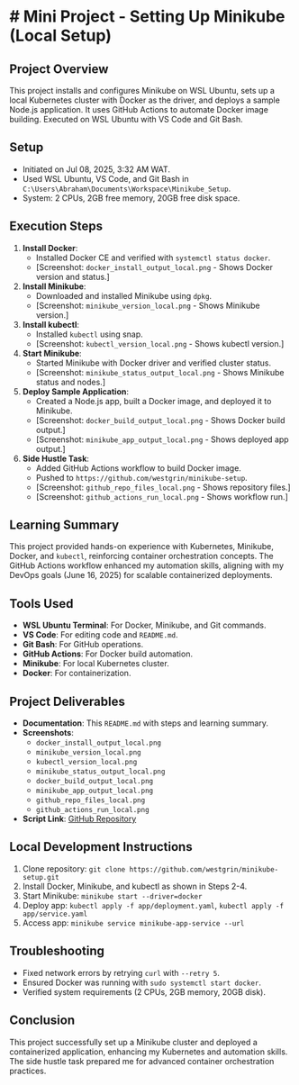 # # Mini Project - Setting Up Minikube (Local Setup)

## Project Overview
This project installs and configures Minikube on WSL Ubuntu, sets up a local Kubernetes cluster with Docker as the driver, and deploys a sample Node.js application. It uses GitHub Actions to automate Docker image building. Executed on WSL Ubuntu with VS Code and Git Bash.

## Setup
- Initiated on Jul 08, 2025, 3:32 AM WAT.
- Used WSL Ubuntu, VS Code, and Git Bash in `C:\Users\Abraham\Documents\Workspace\Minikube_Setup`.
- System: 2 CPUs, 2GB free memory, 20GB free disk space.

## Execution Steps
1. **Install Docker**:
   - Installed Docker CE and verified with `systemctl status docker`.
   - [Screenshot: `docker_install_output_local.png` - Shows Docker version and status.]
2. **Install Minikube**:
   - Downloaded and installed Minikube using `dpkg`.
   - [Screenshot: `minikube_version_local.png` - Shows Minikube version.]
3. **Install kubectl**:
   - Installed `kubectl` using snap.
   - [Screenshot: `kubectl_version_local.png` - Shows kubectl version.]
4. **Start Minikube**:
   - Started Minikube with Docker driver and verified cluster status.
   - [Screenshot: `minikube_status_output_local.png` - Shows Minikube status and nodes.]
5. **Deploy Sample Application**:
   - Created a Node.js app, built a Docker image, and deployed it to Minikube.
   - [Screenshot: `docker_build_output_local.png` - Shows Docker build output.]
   - [Screenshot: `minikube_app_output_local.png` - Shows deployed app output.]
6. **Side Hustle Task**:
   - Added GitHub Actions workflow to build Docker image.
   - Pushed to `https://github.com/westgrin/minikube-setup`.
   - [Screenshot: `github_repo_files_local.png` - Shows repository files.]
   - [Screenshot: `github_actions_run_local.png` - Shows workflow run.]

## Learning Summary
This project provided hands-on experience with Kubernetes, Minikube, Docker, and `kubectl`, reinforcing container orchestration concepts. The GitHub Actions workflow enhanced my automation skills, aligning with my DevOps goals (June 16, 2025) for scalable containerized deployments.

## Tools Used
- **WSL Ubuntu Terminal**: For Docker, Minikube, and Git commands.
- **VS Code**: For editing code and `README.md`.
- **Git Bash**: For GitHub operations.
- **GitHub Actions**: For Docker build automation.
- **Minikube**: For local Kubernetes cluster.
- **Docker**: For containerization.

## Project Deliverables
- **Documentation**: This `README.md` with steps and learning summary.
- **Screenshots**:
  - `docker_install_output_local.png`
  - `minikube_version_local.png`
  - `kubectl_version_local.png`
  - `minikube_status_output_local.png`
  - `docker_build_output_local.png`
  - `minikube_app_output_local.png`
  - `github_repo_files_local.png`
  - `github_actions_run_local.png`
- **Script Link**: [GitHub Repository](https://github.com/westgrin/minikube-setup)

## Local Development Instructions
1. Clone repository: `git clone https://github.com/westgrin/minikube-setup.git`
2. Install Docker, Minikube, and kubectl as shown in Steps 2-4.
3. Start Minikube: `minikube start --driver=docker`
4. Deploy app: `kubectl apply -f app/deployment.yaml`, `kubectl apply -f app/service.yaml`
5. Access app: `minikube service minikube-app-service --url`

## Troubleshooting
- Fixed network errors by retrying `curl` with `--retry 5`.
- Ensured Docker was running with `sudo systemctl start docker`.
- Verified system requirements (2 CPUs, 2GB memory, 20GB disk).

## Conclusion
This project successfully set up a Minikube cluster and deployed a containerized application, enhancing my Kubernetes and automation skills. The side hustle task prepared me for advanced container orchestration practices.